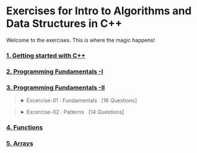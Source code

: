 # Exercises for Intro to Algorithms and Data Structures in C++

Welcome to the exercises. This is where the magic happens! 

### [1. Getting started with C++](01-getting-started-with-c++)
### [2. Programming Fundamentals -I]()
### [3. Programming Fundamentals -II]()

<!-- Challenges- Fundamentals --------------------  -->
<blockquote>
  <details>
  <summary>
    Excercise-01 : Fundamentals &nbsp; [16 Questions]
  </summary>
    <br>
    <table>
      <tr><td>S.No</td><td>Excercise</td></tr>
      <tr>
        <td>1</td>
        <td>
          <a href="#">Given a binary number ,help Von Neuman to find out its decimal representation.</a>
        </td>
      </tr>
      <tr>
        <td>2</td>
        <td>
          <a href="#"> Given a number N (denoting one of the legs of the triangle), Print its Pythagoras pair in increasing order if they exist. Otherwise, print "-1".</a>
        </td>
      </tr>
      <tr>
        <td>3</td>
        <td>
          <a href="#"> Print as output the Celsius conversions. Use the formula C = (5/9)(F – 32)</a>
        </td>
      </tr>
    </table>
  </details>
</blockquote>

<!-- Challenges- Patterns --------------------  -->
<blockquote>
  <details>
  <summary>
    Excercise-02 : Patterns &nbsp; [14 Questions]
  </summary>
    <br>
     <table>
      <tr><td>S.No</td><td>Excercise</td></tr>
      <tr>
        <td>1</td>
        <td>
          <a href="#">Fibonacci Pattern (Pattern 4)</a>
        </td>
      </tr>
    </table>
  </details>
 </blockquote>


### [4. Functions]()
### [5. Arrays]()
